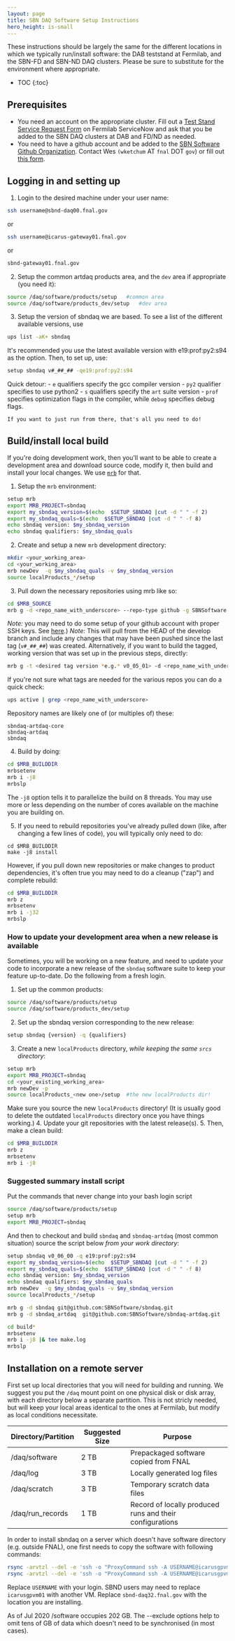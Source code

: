 ```yaml
---
layout: page
title: SBN DAQ Software Setup Instructions
hero_height: is-small
---
```


These instructions should be largely the same for the different locations in which we typically run/install software: the DAB teststand at Fermilab, and the SBN-FD and SBN-ND DAQ clusters. Please be sure to substitute for the environment where appropriate.

* TOC
{:toc}

## Prerequisites

* You need an account on the appropriate cluster. Fill out a [Test Stand Service Request Form](https://fermi.servicenowservices.com/wp/?id=evg_sc_cat_item&sys_id=b0a7f0b46f8ec200c6df5d412e3ee4b6&spa=1) on Fermilab ServiceNow and ask that you be added to the SBN DAQ clusters at DAB and FD/ND as needed.
* You need to have a github account and be added to the [SBN Software Github Organization](https://github.com/SBNSoftware). Contact Wes `(wketchum` AT `fnal` DOT `gov`) or fill out [this form](https://docs.google.com/forms/d/e/1FAIpQLSf_jrYDbaC3_WoLDzBappZkEpPpyD7tSt7UWF59TUyUEAjaSA/viewform?usp=sf_link).

## Logging in and setting up

1. Login to the desired machine under your user name:
```bash
ssh username@sbnd-daq00.fnal.gov
```
or
```bash
ssh username@icarus-gateway01.fnal.gov
```
or
```bash
sbnd-gateway01.fnal.gov
```
2. Setup the common artdaq products area, and the `dev` area if appropriate (you need it):
```bash
source /daq/software/products/setup   #common area
source /daq/software/products_dev/setup   #dev area
```
3. Setup the version of sbndaq we are based. To see a list of the different available versions, use
```bash
ups list -aK+ sbndaq
```
It's recommended you use the latest available version with e19:prof:py2:s94 as the option. Then, to set up, use:
```bash
setup sbndaq v#_##_## -qe19:prof:py2:s94
```
Quick detour:
	- `e` qualifiers specify the gcc compiler version
	- `py2` qualifier specifies to use python2
	- `s` qualifiers specify the `art` suite version
	- `prof` specifies optimization flags in the compiler, while `debug` specifies debug flags.
	
	If you want to just run from there, that's all you need to do! 

## Build/install local build

If you're doing development work, then you'll want to be able to create a development area and download source code, modify it, then build and install your local changes. We use [`mrb`](https://cdcvs.fnal.gov/redmine/projects/mrb/wiki) for that.

1. Setup the `mrb` environment:
```bash
setup mrb
export MRB_PROJECT=sbndaq
export my_sbndaq_version=$(echo  $SETUP_SBNDAQ |cut -d " " -f 2)
export my_sbndaq_quals=$(echo  $SETUP_SBNDAQ |cut -d " " -f 8)
echo sbndaq version: $my_sbndaq_version
echo sbndaq qualifiers: $my_sbndaq_quals
```

2. Create and setup a new `mrb` development directory:
```bash
mkdir <your_working_area>
cd <your_working_area>
mrb newDev  -q $my_sbndaq_quals -v $my_sbndaq_version
source localProducts_*/setup
```

3. Pull down the necessary repositories using mrb like so:
```bash
cd $MRB_SOURCE
mrb g -d <repo_name_with_underscore> --repo-type github -g SBNSoftware <repo-name-with-dashes>
```
*Note:* you may need to do some setup of your github account with proper SSH keys. See [here](https://docs.github.com/en/github/authenticating-to-github/connecting-to-github-with-ssh).)
*Note:* This will pull from the HEAD of the develop branch and include any changes that may have been pushed since the last tag (`v#_##_##`) was created. Alternatively, if you want to build the tagged, working version that was set up in the previous steps, directly:
```bash
mrb g -t <desired tag version *e.g.* v0_05_01> -d <repo_name_with_underscore> git@github.com:SBNSoftware/<repo-name-with-dashes>
```
<!---
*Note:* An error can occur when attempting to pull down the repositories with a message of "Unable to verify write access...". If this happens, go the the appropriate srcs directory and do these:
```bash
git remote set-url origin ssh://p-sbndaq@cdcvs.fnal.gov/cvs/projects/sbndaq 
git remote set-url origin ssh://p-sbndaq@cdcvs.fnal.gov/cvs/projects/sbndaq-artdaq 
git remote set-url origin ssh://p-sbndaq@cdcvs.fnal.gov/cvs/projects/sbndaq-artdaq-core
```
--->
If you're not sure what tags are needed for the various repos you can do a quick check:
```bash
ups active | grep <repo_name_with_underscore>
```
Repository names are likely one of (or multiples of) these:
```
sbndaq-artdaq-core
sbndaq-artdaq
sbndaq
```

4. Build by doing:
```bash
cd $MRB_BUILDDIR
mrbsetenv
mrb i -j8
mrbslp
```
The `-j8` option tells it to parallelize the build on 8 threads. You may use more or less depending on the number of cores available on the machine you are building on.

5. If you need to rebuild repositories you've already pulled down (like, after changing a few lines of code), you will typically only need to do:
```
cd $MRB_BUILDDIR
make -j8 install
```
However, if you pull down new repositories or make changes to product dependencies, it's often true you may need to do a cleanup ("zap") and complete rebuild:
```bash
cd $MRB_BUILDDIR
mrb z
mrbsetenv
mrb i -j32
mrbslp
```

### How to update your development area when a new release is available

Sometimes, you will be working on a new feature, and need to update your code to incorporate a new release of the `sbndaq` software suite to keep your feature up-to-date. Do the following from a fresh login.

1. Set up the common products:
```bash
source /daq/software/products/setup
source /daq/software/products_dev/setup
```
2. Set up the sbndaq version corresponding to the new release:
```bash
setup sbndaq {version} -q {qualifiers}
```
3. Create a new `localProducts` directory, _while keeping the same `srcs` directory_:
```bash
setup mrb
export MRB_PROJECT=sbndaq
cd <your_existing_working_area>
mrb newDev -p
source localProducts_<new one>/setup  #the new localProducts dir!
```
Make sure you source the new `localProducts` directory! (It is usually good to delete the outdated `localProducts` directory once you have things working.)
4. Update your git repositories with the latest release(s).
5. Then, make a clean build:
```bash
cd $MRB_BUILDDIR
mrb z
mrbsetenv
mrb i -j8
```

### Suggested summary install script
Put the commands that never change into your bash login script
```bash
source /daq/software/products/setup
setup mrb
export MRB_PROJECT=sbndaq
```
And then to checkout and build `sbndaq` and `sbndaq-artdaq` (most common situation) source the script below _from your work directory_:
```bash
setup sbndaq v0_06_00 -q e19:prof:py2:s94
export my_sbndaq_version=$(echo  $SETUP_SBNDAQ |cut -d " " -f 2)
export my_sbndaq_quals=$(echo  $SETUP_SBNDAQ |cut -d " " -f 8)
echo sbndaq version: $my_sbndaq_version
echo sbndaq qualifiers: $my_sbndaq_quals
mrb newDev  -q $my_sbndaq_quals -v $my_sbndaq_version
source localProducts_*/setup

mrb g -d sbndaq git@github.com:SBNSoftware/sbndaq.git
mrb g -d sbndaq_artdaq  git@github.com:SBNSoftware/sbndaq-artdaq.git

cd build*
mrbsetenv
mrb i -j8 |& tee make.log
mrbslp
```

## Installation on a remote server
First set up local directories that you will need for building and running.  We suggest you put the ```/daq``` mount point on one physical disk or disk array, with each directory below a separate partition.  This is not stricly needed, but will keep your local areas identical to the ones at Fermilab, but modify as local conditions necessitate.

| Directory/Partition | Suggested Size | Purpose |
| ------------------- | -------------- | ------------------ |
| /daq/software       | 2 TB           | Prepackaged software copied from FNAL |
| /daq/log            | 3 TB           | Locally generated log files |
| /daq/scratch        | 3 TB           | Temporary scratch data files |
| /daq/run_records    | 1 TB           | Record of locally produced runs and their configurations |

In order to install sbndaq on a server which doesn't have software directory (e.g. outside FNAL), one first needs to copy the software with following commands:
```bash
rsync -arvtzl --del -e 'ssh -o "ProxyCommand ssh -A USERNAME@icarusgpvm01.fnal.gov -W %h:%p"' USERNAME@sbnd-daq32.fnal.gov:/software/products/ /software/products/.  --delete-excluded --exclude 'Xilinx*' --exclude 'Quartus'  --exclude="*.tar.bz2" --exclude "products/" 
rsync -arvtzl --del -e 'ssh -o "ProxyCommand ssh -A USERNAME@icarusgpvm01.fnal.gov -W %h:%p"' USERNAME@sbnd-daq32.fnal.gov:/software/products_dev/ /software/products_dev/.
```
Replace `USERNAME` with your login. SBND users may need to replace `icarusgpvm01` with another VM. Replace `sbnd-daq32.fnal.gov` with the location you are installing.

As of Jul 2020 /software occupies 202 GB. The --exclude options help to omit tens of GB of data which doesn't need to be synchronised (in most cases).

